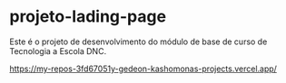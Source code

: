 # projeto-lading-page
Este é o projeto de desenvolvimento do módulo de base de curso de Tecnologia a Escola DNC.

https://my-repos-3fd67051y-gedeon-kashomonas-projects.vercel.app/
